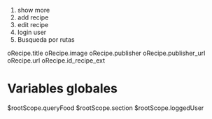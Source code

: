 1. show more
2. add recipe
3. edit recipe
4. login user
5. Busqueda por rutas

oRecipe.title
oRecipe.image
oRecipe.publisher
oRecipe.publisher_url
oRecipe.url
oRecipe.id_recipe_ext



# Variables globales
$rootScope.queryFood
$rootScope.section
$rootScope.loggedUser